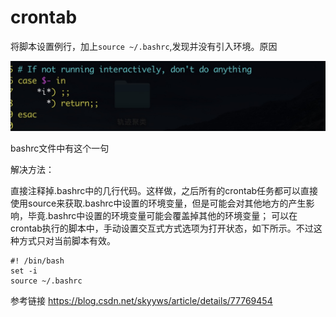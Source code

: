 # crontab 


将脚本设置例行，加上`source ~/.bashrc`,发现并没有引入环境。原因

![-w528](media/15821981132887/15821981832654.jpg)

bashrc文件中有这个一句

解决方法：

直接注释掉.bashrc中的几行代码。这样做，之后所有的crontab任务都可以直接使用source来获取.bashrc中设置的环境变量，但是可能会对其他地方的产生影响，毕竟.bashrc中设置的环境变量可能会覆盖掉其他的环境变量；
可以在crontab执行的脚本中，手动设置交互式方式选项为打开状态，如下所示。不过这种方式只对当前脚本有效。

```
#! /bin/bash
set -i
source ~/.bashrc
```

参考链接 https://blog.csdn.net/skyyws/article/details/77769454